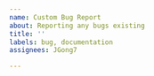 ```yaml
---
name: Custom Bug Report
about: Reporting any bugs existing
title: ''
labels: bug, documentation
assignees: JGong7

---
```



